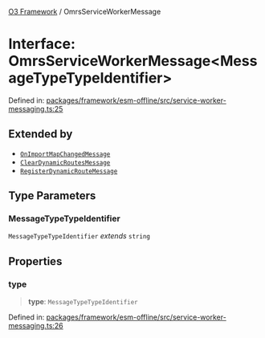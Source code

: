 [O3 Framework](../API.md) / OmrsServiceWorkerMessage

# Interface: OmrsServiceWorkerMessage\<MessageTypeTypeIdentifier\>

Defined in: [packages/framework/esm-offline/src/service-worker-messaging.ts:25](https://github.com/openmrs/openmrs-esm-core/blob/18d2874f03a33a6ab8295af0e87ac97fdd150718/packages/framework/esm-offline/src/service-worker-messaging.ts#L25)

## Extended by

- [`OnImportMapChangedMessage`](OnImportMapChangedMessage.md)
- [`ClearDynamicRoutesMessage`](ClearDynamicRoutesMessage.md)
- [`RegisterDynamicRouteMessage`](RegisterDynamicRouteMessage.md)

## Type Parameters

### MessageTypeTypeIdentifier

`MessageTypeTypeIdentifier` *extends* `string`

## Properties

### type

> **type**: `MessageTypeTypeIdentifier`

Defined in: [packages/framework/esm-offline/src/service-worker-messaging.ts:26](https://github.com/openmrs/openmrs-esm-core/blob/18d2874f03a33a6ab8295af0e87ac97fdd150718/packages/framework/esm-offline/src/service-worker-messaging.ts#L26)
